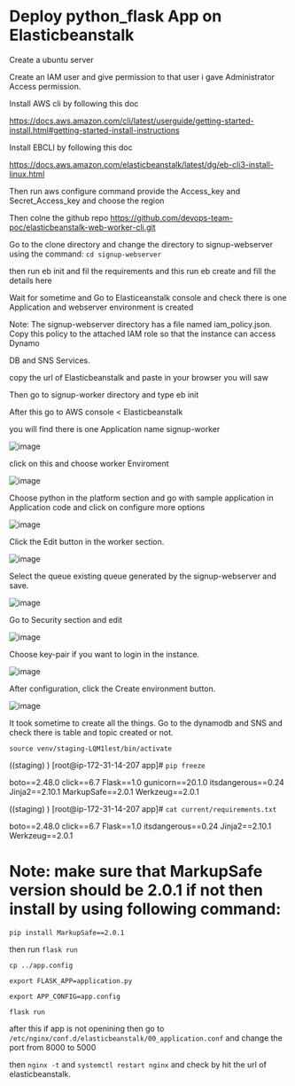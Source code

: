 # Deploy python_flask App on Elasticbeanstalk

Create a ubuntu server

Create an IAM user and give permission to that user i gave Administrator Access permission.

Install AWS cli by following this doc

https://docs.aws.amazon.com/cli/latest/userguide/getting-started-install.html#getting-started-install-instructions

Install EBCLI by following this doc

https://docs.aws.amazon.com/elasticbeanstalk/latest/dg/eb-cli3-install-linux.html

Then run aws configure command provide the Access_key and Secret_Access_key and choose the region

Then colne the github repo https://github.com/devops-team-poc/elasticbeanstalk-web-worker-cli.git 

Go to the clone directory and change the directory to signup-webserver using the command: ```cd signup-webserver``` 

then run eb init and fil the requirements and this run eb create and fill the details here

Wait for sometime and Go to Elasticeanstalk console and check there is one Application and webserver environment is created 

Note: The signup-webserver directory has a file named iam_policy.json. Copy this policy to the attached IAM role so that the instance can access Dynamo

DB and SNS Services.

copy the url of Elasticbeanstalk and paste in your browser you will saw 

Then go to signup-worker directory and type eb init 

After this go to AWS console < Elasticbeanstalk 

you will find there is one Application name signup-worker 

![image](https://user-images.githubusercontent.com/85988020/175870531-15cd5c20-598e-42e6-ac6d-9d89fd38828b.png)

click on this and choose worker Enviroment

![image](https://user-images.githubusercontent.com/85988020/175870766-dd590f13-d1a8-47a2-a75d-05ca6c454f4e.png)

Choose python in the platform section and go with sample application in Application code and click on configure more options

![image](https://user-images.githubusercontent.com/85988020/175871067-d30d4860-27fa-4cef-a654-a42226a6c039.png)

 Click the Edit button in the worker section.
 
 ![image](https://user-images.githubusercontent.com/85988020/175871700-fa612712-5d52-4678-955b-a274df9b9b17.png)

Select the queue existing queue generated by the signup-webserver and save.

![image](https://user-images.githubusercontent.com/85988020/175871909-ca584d40-dc09-4491-a3b3-2f918620d427.png)

Go to Security section and edit 

![image](https://user-images.githubusercontent.com/85988020/175872030-bbaf6dec-2234-4826-b304-beb212278b5c.png)

Choose key-pair if you want to login in the instance.

![image](https://user-images.githubusercontent.com/85988020/175872191-dd5dcd70-c098-438e-81cb-eaa74a9aa3b3.png)

After configuration, click the Create environment button.

![image](https://user-images.githubusercontent.com/85988020/175874769-9db2b0bd-7998-4088-a802-617a0dcc5748.png)

It took sometime to create all the things. Go to the dynamodb and SNS and check there is table and topic created or not.



 
``` source venv/staging-LQM1lest/bin/activate ```


((staging) ) [root@ip-172-31-14-207 app]# ``` pip freeze ```

boto==2.48.0
click==6.7
Flask==1.0
gunicorn==20.1.0
itsdangerous==0.24
Jinja2==2.10.1
MarkupSafe==2.0.1
Werkzeug==2.0.1

((staging) ) [root@ip-172-31-14-207 app]# ``` cat current/requirements.txt ```

boto==2.48.0
click==6.7
Flask==1.0
itsdangerous==0.24
Jinja2==2.10.1
Werkzeug==2.0.1

# Note: make sure that MarkupSafe version should be 2.0.1 if not then install by using following command: 

``` pip install MarkupSafe==2.0.1 ```

then run ``` flask run ```

``` cp ../app.config ```

```export FLASK_APP=application.py ```

``` export APP_CONFIG=app.config ```

``` flask run ```

after this if app is not openining then go to ``` /etc/nginx/conf.d/elasticbeanstalk/00_application.conf ``` and change the port from 8000 to 5000 

then ``` nginx -t ```  and ``` systemctl restart nginx ``` and check by hit the url of elasticbeanstalk.
